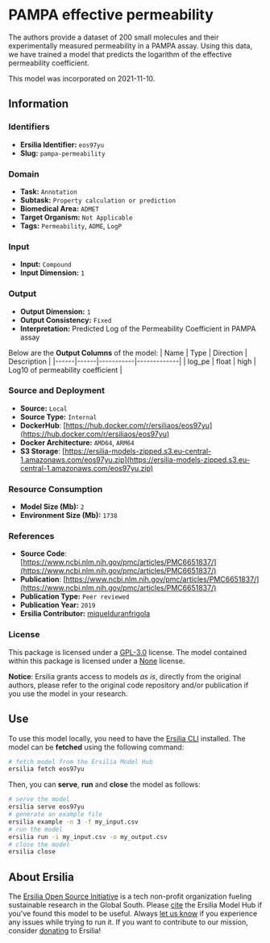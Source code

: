 # PAMPA effective permeability

The authors provide a dataset of 200 small molecules and their experimentally measured permeability in a PAMPA assay. Using this data, we have trained a model that predicts the logarithm of the effective permeability coefficient.

This model was incorporated on 2021-11-10.

## Information
### Identifiers
- **Ersilia Identifier:** `eos97yu`
- **Slug:** `pampa-permeability`

### Domain
- **Task:** `Annotation`
- **Subtask:** `Property calculation or prediction`
- **Biomedical Area:** `ADMET`
- **Target Organism:** `Not Applicable`
- **Tags:** `Permeability`, `ADME`, `LogP`

### Input
- **Input:** `Compound`
- **Input Dimension:** `1`

### Output
- **Output Dimension:** `1`
- **Output Consistency:** `Fixed`
- **Interpretation:** Predicted Log of the Permeability Coefficient in PAMPA assay

Below are the **Output Columns** of the model:
| Name | Type | Direction | Description |
|------|------|-----------|-------------|
| log_pe | float | high | Log10 of permeability coefficient |


### Source and Deployment
- **Source:** `Local`
- **Source Type:** `Internal`
- **DockerHub**: [https://hub.docker.com/r/ersiliaos/eos97yu](https://hub.docker.com/r/ersiliaos/eos97yu)
- **Docker Architecture:** `AMD64`, `ARM64`
- **S3 Storage**: [https://ersilia-models-zipped.s3.eu-central-1.amazonaws.com/eos97yu.zip](https://ersilia-models-zipped.s3.eu-central-1.amazonaws.com/eos97yu.zip)

### Resource Consumption
- **Model Size (Mb):** `2`
- **Environment Size (Mb):** `1738`


### References
- **Source Code**: [https://www.ncbi.nlm.nih.gov/pmc/articles/PMC6651837/](https://www.ncbi.nlm.nih.gov/pmc/articles/PMC6651837/)
- **Publication**: [https://www.ncbi.nlm.nih.gov/pmc/articles/PMC6651837/](https://www.ncbi.nlm.nih.gov/pmc/articles/PMC6651837/)
- **Publication Type:** `Peer reviewed`
- **Publication Year:** `2019`
- **Ersilia Contributor:** [miquelduranfrigola](https://github.com/miquelduranfrigola)

### License
This package is licensed under a [GPL-3.0](https://github.com/ersilia-os/ersilia/blob/master/LICENSE) license. The model contained within this package is licensed under a [None](LICENSE) license.

**Notice**: Ersilia grants access to models _as is_, directly from the original authors, please refer to the original code repository and/or publication if you use the model in your research.


## Use
To use this model locally, you need to have the [Ersilia CLI](https://github.com/ersilia-os/ersilia) installed.
The model can be **fetched** using the following command:
```bash
# fetch model from the Ersilia Model Hub
ersilia fetch eos97yu
```
Then, you can **serve**, **run** and **close** the model as follows:
```bash
# serve the model
ersilia serve eos97yu
# generate an example file
ersilia example -n 3 -f my_input.csv
# run the model
ersilia run -i my_input.csv -o my_output.csv
# close the model
ersilia close
```

## About Ersilia
The [Ersilia Open Source Initiative](https://ersilia.io) is a tech non-profit organization fueling sustainable research in the Global South.
Please [cite](https://github.com/ersilia-os/ersilia/blob/master/CITATION.cff) the Ersilia Model Hub if you've found this model to be useful. Always [let us know](https://github.com/ersilia-os/ersilia/issues) if you experience any issues while trying to run it.
If you want to contribute to our mission, consider [donating](https://www.ersilia.io/donate) to Ersilia!
